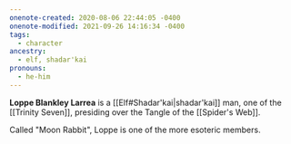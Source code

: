 ```yaml
---
onenote-created: 2020-08-06 22:44:05 -0400
onenote-modified: 2021-09-26 14:16:34 -0400
tags:
  - character
ancestry:
  - elf, shadar'kai
pronouns:
  - he-him
---
```


**Loppe Blankley Larrea** is a [[Elf#Shadar'kai|shadar'kai]] man, one of the [[Trinity Seven]], presiding over the Tangle of the [[Spider's Web]].

Called "Moon Rabbit", Loppe is one of the more esoteric members.
